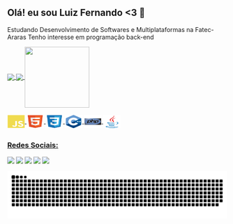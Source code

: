  ## Olá! eu sou Luiz Fernando <3 👋
 Estudando Desenvolvimento de Softwares e Multiplataformas na Fatec-Araras
 Tenho interesse em programação back-end




<div>
 <a href="https://github.com/LuizFernandoAvelinoBetelli">
  <img height="180em" align="center" src="https://github-readme-stats.vercel.app/api/top-langs/?username=LuizFernandoAvelinoBetelli&theme=dracula&layout=compact&langs_count=10" />
  <img height="180em" align="center" src="https://github-readme-stats.vercel.app/api?username=LuizFernandoAvelinoBetelli&show_icons=true&theme=dracula&layout=compact&include_all_commits=true&count_private=true"/>
  
  
  <img align="center" width="148" height="140" src="https://media1.tenor.com/images/68e8337fb4eb7e40645d832c64762a8b/tenor.gif?itemid=19443613">
</div>
  

<div style="display: inline_block"><br>
  <img align="center" alt="Rafa-Js" height="30" width="40" src="https://raw.githubusercontent.com/devicons/devicon/master/icons/javascript/javascript-plain.svg">
  <img align="center" alt="HTML" height="30" width="40" src="https://raw.githubusercontent.com/devicons/devicon/master/icons/html5/html5-original.svg">
  <img align="center" alt="CSS" height="30" width="40" src="https://raw.githubusercontent.com/devicons/devicon/master/icons/css3/css3-original.svg">
  <img align="center" alt="C++" height="30" width="40" src="https://raw.githubusercontent.com/devicons/devicon/master/icons/cplusplus/cplusplus-original.svg">
  <img align="center" alt="PHP" height="30" width="40" src="https://raw.githubusercontent.com/devicons/devicon/master/icons/php/php-original.svg">
  <img align="center" alt="java" height="30" width="40" src="https://raw.githubusercontent.com/devicons/devicon/master/icons/java/java-original.svg">
</div>

##

<h3>Redes Sociais:</h3>

<div>
 <a href="https://www.youtube.com/channel/UCAiXVZkA-D6ghozGIYrlEbQ" target="_blank"><img src="https://img.shields.io/badge/YouTube-FF0000?style=for-the-badge&logo=youtube&logoColor=white" target="_blank"></a>
  <a href="https://www.instagram.com/luiz_fernandoooficial/" target="_blank"><img src="https://img.shields.io/badge/-Instagram-%23E4405F?style=for-the-badge&logo=instagram&logoColor=white" target="_blank"></a>
 	<a href="https://www.twitch.tv/fernandaoabyt" target="_blank"><img src="https://img.shields.io/badge/Twitch-9146FF?style=for-the-badge&logo=twitch&logoColor=white" target="_blank"></a>
  <a href = "luizfernandobetelli@gmail.com"><img src="https://img.shields.io/badge/-Gmail-%23333?style=for-the-badge&logo=gmail&logoColor=white" target="_blank"></a>
  <a href="https://www.linkedin.com/in/luiz-fernando-avelino-betelli-undefined-945b96251/" target="_blank"><img src="https://img.shields.io/badge/-LinkedIn-%230077B5?style=for-the-badge&logo=linkedin&logoColor=white" target="_blank"></a> 
 
  ![Snake animation](https://github.com/LuizFernandoAvelinoBetelli/LuizFernandoAvelinoBetelli/blob/output/github-contribution-grid-snake.svg)
</div>
